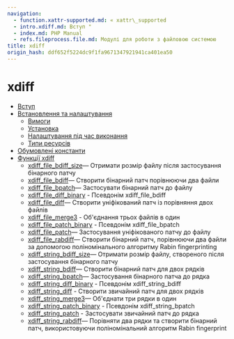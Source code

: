 ```yaml
---
navigation:
  - function.xattr-supported.md: « xattr\_supported
  - intro.xdiff.md: Вступ "
  - index.md: PHP Manual
  - refs.fileprocess.file.md: Модулі для роботи з файловою системою
title: xdiff
origin_hash: ddf652f5224dc9f1fa9671347921941ca401ea50
---
```

# xdiff

-   [Вступ](intro.xdiff.md)
-   [Встановлення та налаштування](xdiff.setup.md)
    -   [Вимоги](xdiff.requirements.md)
    -   [Установка](xdiff.installation.md)
    -   [Налаштування під час виконання](xdiff.configuration.md)
    -   [Типи ресурсів](xdiff.resources.md)
-   [Обумовлені константи](xdiff.constants.md)
-   [Функції xdiff](ref.xdiff.md)
    -   [xdiff\_file\_bdiff\_size](function.xdiff-file-bdiff-size.md)— Отримати розмір файлу після застосування бінарного патчу
    -   [xdiff\_file\_bdiff](function.xdiff-file-bdiff.md)— Створити бінарний патч порівнюючи два файли
    -   [xdiff\_file\_bpatch](function.xdiff-file-bpatch.md)— Застосувати бінарний патч до файлу
    -   [xdiff\_file\_diff\_binary](function.xdiff-file-diff-binary.md) \- Псевдонім xdiff\_file\_bdiff
    -   [xdiff\_file\_diff](function.xdiff-file-diff.md)— Створити уніфікований патч із порівняння двох файлів
    -   [xdiff\_file\_merge3](function.xdiff-file-merge3.md) \- Об'єднання трьох файлів в один
    -   [xdiff\_file\_patch\_binary](function.xdiff-file-patch-binary.md) \- Псевдонім xdiff\_file\_bpatch
    -   [xdiff\_file\_patch](function.xdiff-file-patch.md)— Застосування уніфікованого патчу до файлу
    -   [xdiff\_file\_rabdiff](function.xdiff-file-rabdiff.md)— Створити бінарний патч, порівнюючи два файли за допомогою поліномінального алгоритму Rabin fingerprinting
    -   [xdiff\_string\_bdiff\_size](function.xdiff-string-bdiff-size.md)— Отримати розмір файлу, створеного після застосування бінарного патчу
    -   [xdiff\_string\_bdiff](function.xdiff-string-bdiff.md)— Створити бінарний патч для двох рядків
    -   [xdiff\_string\_bpatch](function.xdiff-string-bpatch.md)— Застосування бінарного патча до рядка
    -   [xdiff\_string\_diff\_binary](function.xdiff-string-diff-binary.md) \- Псевдонім xdiff\_string\_bdiff
    -   [xdiff\_string\_diff](function.xdiff-string-diff.md) \- Створити звичайний патч для двох рядків
    -   [xdiff\_string\_merge3](function.xdiff-string-merge3.md)— Об'єднати три рядки в один
    -   [xdiff\_string\_patch\_binary](function.xdiff-string-patch-binary.md) \- Псевдонім xdiff\_string\_bpatch
    -   [xdiff\_string\_patch](function.xdiff-string-patch.md) \- Застосувати звичайний патч до рядка
    -   [xdiff\_string\_rabdiff](function.xdiff-string-rabdiff.md)— Порівняти два рядки та створити бінарний патч, використовуючи поліномінальний алгоритм Rabin fingerprint
